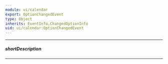 ```yaml
---
module: ui/calendar
export: OptionChangedEvent
type: Object
inherits: EventInfo,ChangedOptionInfo
uid: ui/calendar:OptionChangedEvent
---
```

---
##### shortDescription
<!-- Description goes here -->

---
<!-- Description goes here -->